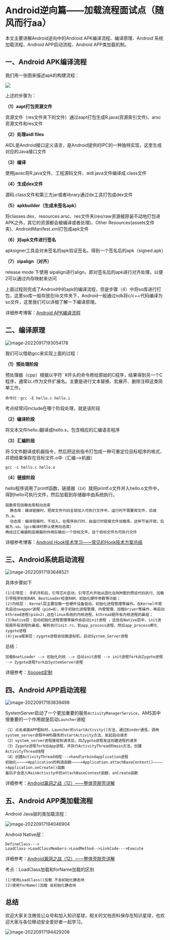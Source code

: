 # Android逆向篇——加载流程面试点（随风而行aa）

本文主要讲解Android逆向中的Android APK编译流程、编译原理、Android 系统加载流程、Android APP启动流程、Android APP类加载机制。

## 一、Android APK编译流程

我们用一张图来描述apk的构建流程：

<img src="images/1.png"  />

上述的步骤为：

**（1）aapt打包资源文件**

资源文件（res文件夹下的文件）通过aapt打包生成R.java(资源索引文件)、arsc资源文件和res文件

**（2）处理aidl files**

AIDL是Android接口定义语言，是Android提供的IPC的一种独特实现，这里生成对应的Java接口文件

**（3）编译**

使用javac将R.java文件、工程源码文件、aidl.java文件编译成.class文件

**（4）生成dex文件**

源码.class文件和第三方jar或者library通过dx工具打包成dex文件

**（5）apkbuilder（生成未签名apk）**

将classes.dex、resources.arsc、res文件夹(res/raw资源被原装不动地打包进APK之外，其它的资源都会被编译或者处理)、Other Resources(assets文件夹)、AndroidManifest.xml打包成apk文件

**（6）对apk文件进行签名**

apksigner工具会对未签名的apk验证签名。得到一个签名后的apk（signed.apk）

**（7）zipalign（对齐）**

release mode 下使用 aipalign进行align，即对签名后的apk进行对齐处理，以便2可以通过内存映射来访问

上面过程则完成了Android中的apk的编译流程，但是步骤（4）中将so库进行打包，这里so库一般存放在lib文件夹下，Android一般通过ndk将c/c++代码编译为so文件，这里我们可以详细了解一下编译原理。

详细参考博客：[Android APK编译流程](https://cloud.tencent.com/developer/article/1920027)

## 二、编译原理

![image-20220917193054178](images/2.png)

我们可以借助gcc来实现上面的过程：

**（1）预处理阶段**

预处理器（cpp）根据以字符``#开头的命令修给原始的C程序，结果得到另一个C程序，通常以.i作为文件扩展名。主要是进行文本替换、宏展开、删除注释这类简单工作。

```
命令行：gcc -E hello.c hello.i
```

考点经常问include在哪个阶段处理，就是该阶段

**（2）编译阶段**

将文本文件hello.i翻译成hello.s，包含相应的汇编语言程序

**（3）汇编阶段**

将.S文件翻译成机器指令，然后把这些指令打包成一种可重定位目标程序的格式，并把结果保存在目标文件.o中（汇编——>机器）

```
gcc -c hello.c hello.o
```

**（4）链接阶段**

hello程序调用了printf函数，链接器（``Id``）就把printf.o文件并入hello.o文件中，得到hello可执行文件，然后加载到存储器中由系统执行。

```
函数库包括静态库和动态库
  静态库：编译链接时，把库文件代码全部加入可执行文件中，运行时不需要库文件，后缀为.a。
  动态库：编译链接时，不加入，在程序执行时，由运行时链接文件加载库，这样节省开销，后缀为.so。（gcc编译时默认使用动态库）
再经过汇编器和连接器的作用后输出一个目标文件，这个目标文件为可执行文件
```

详细参考博客：[Android Hook技术学习——常见的Hook技术方案总结](https://bbs.pediy.com/thread-272870.htm)

## 三、Android系统启动流程

<img src="images/3.png" alt="image-20220917193648521"  />

具体步骤如下

```
(1)引导层： 手机开机后，引导芯片启动，引导芯片开始从固化在ROM里的预设代码执行，加载引导程序到到RAM，BootLoader检查RAM，初始化硬件参数等功能；
(2)内核层： Kernel层主要加载一些硬件设备驱动，初始化进程管理等操作。在Kernel中首先启动swapper进程（pid=0），用于初始化进程管理、内管管理、加载Driver等操作，再启动kthread进程(pid=2),这些linux系统的内核进程，kthread是所有内核进程的鼻祖；
(3)Native层：启动初始化进程管理等操作会启动init进程 ，这些在Native层中，init进程是所有进程的鼻祖，解析执行init.rc，到app_process进程，然后app_process孵化zygote进程
(4)java框架层：zygote进程会加载虚拟机，启动System_Server进程
```

总结：

```
加载BootLoader --> 初始化内核 --> 启动init进程 --> init进程fork出Zygote进程 --> Zygote进程fork出SystemServer进程
```

详细参考：[Xposed定制](https://bbs.pediy.com/thread-269627.htm)

## 四、Android APP启动流程

<img src="images/4.png" alt="image-20220917193839498"  />

SystemServer启动了一个更加重要的服务`ActivityManagerService`，AMS其中很重要的一个作用就是启动`Launcher`进程

```
（1）点击桌面APP图标时，Launcher的startActivity()方法，通过Binder通信，调用system_server进程中AMS服务的startActivity方法，发起启动请求
（2）system_server进程接收到请求后，向Zygote进程发送创建进程的请求
（3）Zygote进程fork出App进程，并执行ActivityThread的main方法，创建ActivityThread线程
（4）创建ActivityThread线程--->handlerbindapplication进程
初始化————>Application的构造函数————>Application.attachBaseContext()————>Application.onCreate()函数
最后才会进入MainActivity中的attachBaseContext函数、onCreate函数
```

详细参考：[Android漏洞之战（12）——整体壳脱壳详解](https://bbs.pediy.com/thread-273293.htm)

## 五、Android APP类加载流程

Android Java层的类加载流程：

<img src="images/5.png" alt="image-20220917194046904"  />

Android Native层：

```
DefineClass--->
LoadClass->LoadClassMembers->LoadMethod-->LinkCode--->Execute
```

详细参考：[Android漏洞之战（12）——整体壳脱壳详解](https://bbs.pediy.com/thread-273293.htm)

考点：LoadClass加载和forName加载的区别

```
(1)使用LoadClass()加载 不会初始化静态块
(2)使用forName()加载 会初始化静态块
```

## 总结

欢迎大家关注微信公众号和加入知识星球，相关的文档资料保存在知识星球，也欢迎大家与各位移动安全爱好者一起学习。

<img src="images/6.png" alt="image-20220917194429208"  />
